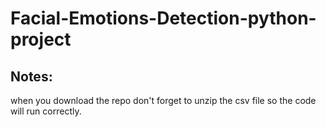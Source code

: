 # Facial-Emotions-Detection-python-project

## Notes:
  when you download the repo don't forget to unzip the csv file so the code will run correctly. 
  
